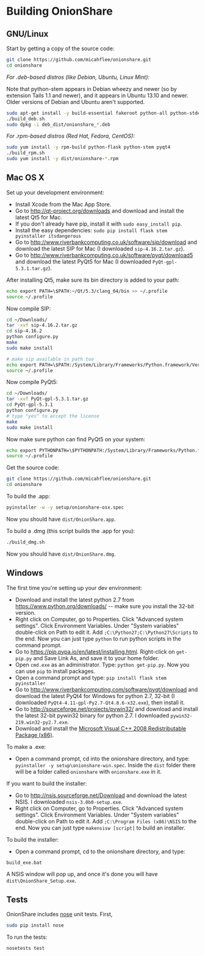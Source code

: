 # Building OnionShare

## GNU/Linux

Start by getting a copy of the source code:

```sh
git clone https://github.com/micahflee/onionshare.git
cd onionshare
```

*For .deb-based distros (like Debian, Ubuntu, Linux Mint):*

Note that python-stem appears in Debian wheezy and newer (so by extension Tails 1.1 and newer), and it appears in Ubuntu 13.10 and newer. Older versions of Debian and Ubuntu aren't supported.

```sh
sudo apt-get install -y build-essential fakeroot python-all python-stdeb python-flask python-stem python-qt4
./build_deb.sh
sudo dpkg -i deb_dist/onionshare_*.deb
```

*For .rpm-based distros (Red Hat, Fedora, CentOS):*

```sh
sudo yum install -y rpm-build python-flask python-stem pyqt4
./build_rpm.sh
sudo yum install -y dist/onionshare-*.rpm
```

## Mac OS X

Set up your development environment:

* Install Xcode from the Mac App Store.
* Go to http://qt-project.org/downloads and download and install the latest Qt5 for Mac.
* If you don't already have pip, install it with `sudo easy_install pip`.
* Install the easy dependencies: `sudo pip install flask stem pyinstaller itsdangerous`
* Go to http://www.riverbankcomputing.co.uk/software/sip/download and download the latest SIP for Mac (I downloaded `sip-4.16.2.tar.gz`).
* Go to http://www.riverbankcomputing.co.uk/software/pyqt/download5 and download the latest PyQt5 for Mac (I downloaded `PyQt-gpl-5.3.1.tar.gz`).

After installing Qt5, make sure its bin directory is added to your path:

```sh
echo export PATH=\$PATH:~/Qt/5.3/clang_64/bin >> ~/.profile
source ~/.profile
```

Now compile SIP:

```sh
cd ~/Downloads/
tar -xvf sip-4.16.2.tar.gz
cd sip-4.16.2
python configure.py
make
sudo make install

# make sip available in path too
echo export PATH=\$PATH:/System/Library/Frameworks/Python.framework/Versions/2.7/bin/ >> ~/.profile
source ~/.profile
```

Now compile PyQt5:

```sh
cd ~/Downloads/
tar -xvf PyQt-gpl-5.3.1.tar.gz
cd PyQt-gpl-5.3.1
python configure.py
# type "yes" to accept the license
make
sudo make install
```

Now make sure python can find PyQt5 on your system:
```sh
echo export PYTHONPATH=\$PYTHONPATH:/System/Library/Frameworks/Python.framework/Versions/2.7/lib/python2.7/site-packages >> ~/.profile
source ~/.profile
```

Get the source code:

```sh
git clone https://github.com/micahflee/onionshare.git
cd onionshare
```

To build the .app:

```sh
pyinstaller -w -y setup/onionshare-osx.spec
```

Now you should have `dist/OnionShare.app`.

To build a .dmg (this script builds the .app for you):

```sh
./build_dmg.sh
```

Now you should have `dist/OnionShare.dmg`.

## Windows

The first time you're setting up your dev environment:

* Download and install the latest python 2.7 from https://www.python.org/downloads/ -- make sure you install the 32-bit version.
* Right click on Computer, go to Properties. Click "Advanced system settings". Click Environment Variables. Under "System variables" double-click on Path to edit it. Add `;C:\Python27;C:\Python27\Scripts` to the end. Now you can just type `python` to run python scripts in the command prompt.
* Go to https://pip.pypa.io/en/latest/installing.html. Right-click on `get-pip.py` and Save Link As, and save it to your home folder.
* Open `cmd.exe` as an administrator. Type: `python get-pip.py`. Now you can use `pip` to install packages.
* Open a command prompt and type: `pip install flask stem pyinstaller`
* Go to http://www.riverbankcomputing.com/software/pyqt/download and download the latest PyQt4 for Windows for python 2.7, 32-bit (I downloaded `PyQt4-4.11-gpl-Py2.7-Qt4.8.6-x32.exe`), then install it.
* Go to http://sourceforge.net/projects/pywin32/ and download and install the latest 32-bit pywin32 binary for python 2.7. I downloaded `pywin32-219.win32-py2.7.exe`.
* Download and install the [Microsoft Visual C++ 2008 Redistributable Package (x86)](http://www.microsoft.com/en-us/download/details.aspx?id=29).

To make a .exe:

* Open a command prompt, cd into the onionshare directory, and type: `pyinstaller -y setup\onionshare-win.spec`. Inside the `dist` folder there will be a folder called `onionshare` with `onionshare.exe` in it.

If you want to build the installer:

* Go to http://nsis.sourceforge.net/Download and download the latest NSIS. I downloaded `nsis-3.0b0-setup.exe`.
* Right click on Computer, go to Properties. Click "Advanced system settings". Click Environment Variables. Under "System variables" double-click on Path to edit it. Add `;C:\Program Files (x86)\NSIS` to the end. Now you can just type `makensisw [script]` to build an installer.

To build the installer:

* Open a command prompt, cd to the onionshare directory, and type:

`build_exe.bat`

A NSIS window will pop up, and once it's done you will have `dist\OnionShare_Setup.exe`.

## Tests

OnionShare includes [nose](https://nose.readthedocs.org/en/latest/) unit tests. First,

```sh
sudo pip install nose
```

To run the tests:

```sh
nosetests test
```
